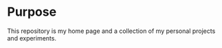 # Purpose

This repository is my home page and a collection of my personal projects and experiments.

